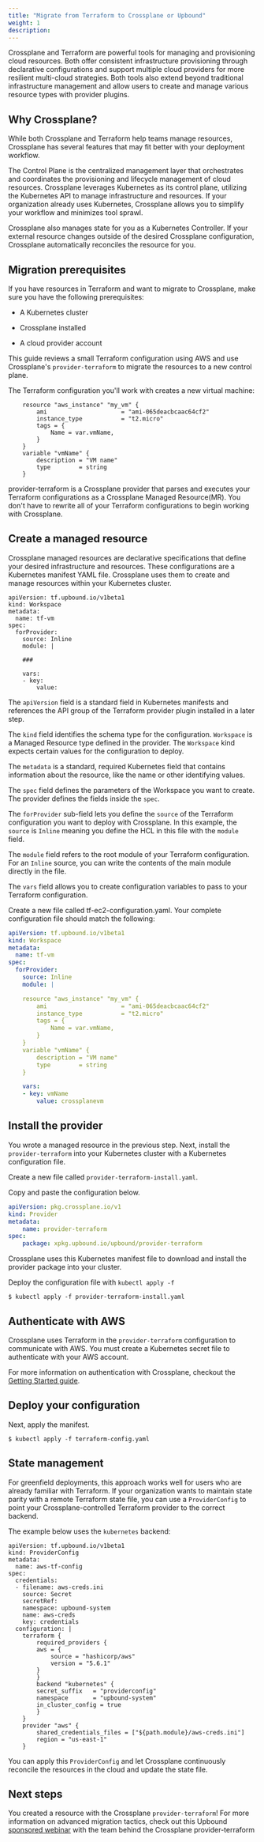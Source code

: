 ```yaml
---
title: "Migrate from Terraform to Crossplane or Upbound"
weight: 1
description:
---
```


Crossplane and Terraform are powerful tools for managing and provisioning
cloud resources. Both offer consistent infrastructure provisioning
through declarative configurations and support multiple cloud providers for more
resilient multi-cloud strategies. Both tools also extend
beyond traditional infrastructure management and allow users to create and
manage various resource types with provider plugins.

<!-- vale Microsoft.HeadingPunctuation = NO -->
## Why Crossplane?
<!-- vale Microsoft.HeadingPunctuation = YES -->

While both Crossplane and Terraform help teams manage resources, Crossplane has
several features that may fit better with your deployment workflow.

The Control Plane is the centralized management layer that orchestrates and coordinates the provisioning and lifecycle management of cloud resources. Crossplane leverages Kubernetes as its control plane, utilizing the Kubernetes API to manage infrastructure and resources. If your
organization already uses Kubernetes, Crossplane allows you to simplify
your workflow and minimizes tool sprawl.

Crossplane also manages state for you as a Kubernetes Controller. If your external resource changes outside of the desired Crossplane configuration, Crossplane automatically reconciles the resource for you.

## Migration prerequisites

If you have resources in Terraform and want to migrate to Crossplane, make sure
you have the following prerequisites:

- A Kubernetes cluster
- Crossplane installed

- A cloud provider account

This guide reviews a small Terraform configuration using AWS and
use Crossplane's `provider-terraform` to migrate the resources to a new
control plane.

The Terraform configuration you'll work with creates a new virtual machine:

```hcl
	resource "aws_instance" "my_vm" {
    	ami                   	= "ami-065deacbcaac64cf2"
    	instance_type         	= "t2.micro"
    	tags = {
        	Name = var.vmName,
    	}
  	}
	variable "vmName" {
    	description = "VM name"
    	type    	= string
  	}
```

provider-terraform is a Crossplane provider that parses and executes your Terraform configurations as a Crossplane Managed Resource(MR). You don't have to rewrite all of your Terraform configurations to begin working with Crossplane.

## Create a managed resource

Crossplane managed resources are declarative specifications that define your
desired infrastructure and resources. These configurations are a Kubernetes manifest YAML file. Crossplane uses them to create and manage resources within your Kubernetes cluster.

```
apiVersion: tf.upbound.io/v1beta1
kind: Workspace
metadata:
  name: tf-vm
spec:
  forProvider:
	source: Inline
	module: |

	###

	vars:
  	- key:
    	value:
```

The `apiVersion` field is a standard field in Kubernetes manifests and
references the API group of the Terraform provider plugin installed in a
later step.

The `kind` field identifies the schema type for the configuration. `Workspace`
is a Managed Resource type defined in the provider. The `Workspace` kind
expects certain values for the configuration to deploy.


The `metadata` is a standard, required Kubernetes field that contains information about the resource, like the name or other identifying values.

The `spec` field defines the parameters of the Workspace you want to create. The provider defines the fields inside the `spec`.

The `forProvider` sub-field lets you define the `source` of the Terraform
configuration you want to deploy with Crossplane. In this example, the
`source` is `Inline` meaning you define the HCL in this file with the `module`
field.

The `module` field refers to the root module of your Terraform configuration.
For an `Inline` source, you can write the contents of the main module
directly in the file.

The `vars` field allows you to create configuration variables to pass to
your Terraform configuration.

Create a new file called tf-ec2-configuration.yaml. Your complete configuration file should match the following:

```yaml
apiVersion: tf.upbound.io/v1beta1
kind: Workspace
metadata:
  name: tf-vm
spec:
  forProvider:
	source: Inline
	module: |

	resource "aws_instance" "my_vm" {
    	ami                   	= "ami-065deacbcaac64cf2"
    	instance_type         	= "t2.micro"
    	tags = {
        	Name = var.vmName,
    	}
  	}
	variable "vmName" {
    	description = "VM name"
    	type    	= string
  	}

	vars:
  	- key: vmName
    	value: crossplanevm
```

## Install the provider

You wrote a managed resource in the previous step.
Next, install the `provider-terraform` into your Kubernetes cluster with a
Kubernetes configuration file.

Create a new file called `provider-terraform-install.yaml`.

Copy and paste the configuration below.

```yaml
apiVersion: pkg.crossplane.io/v1
kind: Provider
metadata:
    name: provider-terraform
spec:
    package: xpkg.upbound.io/upbound/provider-terraform
```

Crossplane uses this Kubernetes manifest file to download and install the
provider package into your cluster.

Deploy the configuration file with `kubectl apply -f`

```shell
$ kubectl apply -f provider-terraform-install.yaml
```


## Authenticate with AWS

Crossplane uses Terraform in the `provider-terraform` configuration to
communicate with AWS. You must create a Kubernetes secret file to
authenticate with your AWS account.

For more information on authentication with Crossplane, checkout the [Getting
Started guide](https://docs.crossplane.io/latest/getting-started/provider-aws/#create-a-kubernetes-secret-for-aws).

## Deploy your configuration

Next, apply the manifest.

`$ kubectl apply -f terraform-config.yaml`

## State management

For greenfield deployments, this approach works well for users who are
already familiar with Terraform. If your organization wants to maintain
state parity with a remote Terraform state file, you can use a `ProviderConfig`
to point your Crossplane-controlled Terraform provider to the correct backend.

The example below uses the `kubernetes` backend:

```
apiVersion: tf.upbound.io/v1beta1
kind: ProviderConfig
metadata:
  name: aws-tf-config
spec:
  credentials:
  - filename: aws-creds.ini
	source: Secret
	secretRef:
  	namespace: upbound-system
  	name: aws-creds
  	key: credentials
  configuration: |
  	terraform {
    	required_providers {
      	aws = {
        	source = "hashicorp/aws"
        	version = "5.6.1"
      	}
    	}
    	backend "kubernetes" {
      	secret_suffix 	= "providerconfig"
      	namespace     	= "upbound-system"
      	in_cluster_config = true
    	}
  	}
  	provider "aws" {
    	shared_credentials_files = ["${path.module}/aws-creds.ini"]
    	region = "us-east-1"
  	}
```

You can apply this `ProviderConfig` and let Crossplane continuously reconcile the
resources in the cloud and update the state file.

## Next steps

You created a resource with the Crossplane `provider-terraform`! For more information on advanced migration tactics, check out this Upbound [sponsored webinar](https://www.youtube.com/watch?v=crM-zng8LfI) with the team behind the Crossplane provider-terraform
